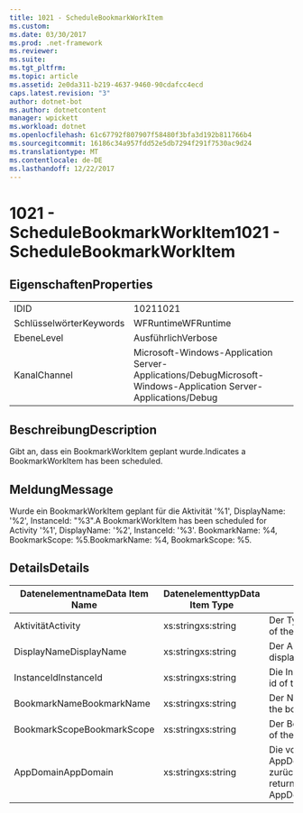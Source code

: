 ```yaml
---
title: 1021 - ScheduleBookmarkWorkItem
ms.custom: 
ms.date: 03/30/2017
ms.prod: .net-framework
ms.reviewer: 
ms.suite: 
ms.tgt_pltfrm: 
ms.topic: article
ms.assetid: 2e0da311-b219-4637-9460-90cdafcc4ecd
caps.latest.revision: "3"
author: dotnet-bot
ms.author: dotnetcontent
manager: wpickett
ms.workload: dotnet
ms.openlocfilehash: 61c67792f807907f58480f3bfa3d192b811766b4
ms.sourcegitcommit: 16186c34a957fdd52e5db7294f291f7530ac9d24
ms.translationtype: MT
ms.contentlocale: de-DE
ms.lasthandoff: 12/22/2017
---
```

# <a name="1021---schedulebookmarkworkitem"></a><span data-ttu-id="87c52-102">1021 - ScheduleBookmarkWorkItem</span><span class="sxs-lookup"><span data-stu-id="87c52-102">1021 - ScheduleBookmarkWorkItem</span></span>
## <a name="properties"></a><span data-ttu-id="87c52-103">Eigenschaften</span><span class="sxs-lookup"><span data-stu-id="87c52-103">Properties</span></span>  
  
|||  
|-|-|  
|<span data-ttu-id="87c52-104">ID</span><span class="sxs-lookup"><span data-stu-id="87c52-104">ID</span></span>|<span data-ttu-id="87c52-105">1021</span><span class="sxs-lookup"><span data-stu-id="87c52-105">1021</span></span>|  
|<span data-ttu-id="87c52-106">Schlüsselwörter</span><span class="sxs-lookup"><span data-stu-id="87c52-106">Keywords</span></span>|<span data-ttu-id="87c52-107">WFRuntime</span><span class="sxs-lookup"><span data-stu-id="87c52-107">WFRuntime</span></span>|  
|<span data-ttu-id="87c52-108">Ebene</span><span class="sxs-lookup"><span data-stu-id="87c52-108">Level</span></span>|<span data-ttu-id="87c52-109">Ausführlich</span><span class="sxs-lookup"><span data-stu-id="87c52-109">Verbose</span></span>|  
|<span data-ttu-id="87c52-110">Kanal</span><span class="sxs-lookup"><span data-stu-id="87c52-110">Channel</span></span>|<span data-ttu-id="87c52-111">Microsoft-Windows-Application Server-Applications/Debug</span><span class="sxs-lookup"><span data-stu-id="87c52-111">Microsoft-Windows-Application Server-Applications/Debug</span></span>|  
  
## <a name="description"></a><span data-ttu-id="87c52-112">Beschreibung</span><span class="sxs-lookup"><span data-stu-id="87c52-112">Description</span></span>  
 <span data-ttu-id="87c52-113">Gibt an, dass ein BookmarkWorkItem geplant wurde.</span><span class="sxs-lookup"><span data-stu-id="87c52-113">Indicates a BookmarkWorkItem has been scheduled.</span></span>  
  
## <a name="message"></a><span data-ttu-id="87c52-114">Meldung</span><span class="sxs-lookup"><span data-stu-id="87c52-114">Message</span></span>  
 <span data-ttu-id="87c52-115">Wurde ein BookmarkWorkItem geplant für die Aktivität '%1', DisplayName: '%2', InstanceId: "%3".</span><span class="sxs-lookup"><span data-stu-id="87c52-115">A BookmarkWorkItem has been scheduled for Activity '%1', DisplayName: '%2', InstanceId: '%3'.</span></span>  <span data-ttu-id="87c52-116">BookmarkName: %4, BookmarkScope: %5.</span><span class="sxs-lookup"><span data-stu-id="87c52-116">BookmarkName: %4, BookmarkScope: %5.</span></span>  
  
## <a name="details"></a><span data-ttu-id="87c52-117">Details</span><span class="sxs-lookup"><span data-stu-id="87c52-117">Details</span></span>  
  
|<span data-ttu-id="87c52-118">Datenelementname</span><span class="sxs-lookup"><span data-stu-id="87c52-118">Data Item Name</span></span>|<span data-ttu-id="87c52-119">Datenelementtyp</span><span class="sxs-lookup"><span data-stu-id="87c52-119">Data Item Type</span></span>|<span data-ttu-id="87c52-120">Beschreibung</span><span class="sxs-lookup"><span data-stu-id="87c52-120">Description</span></span>|  
|--------------------|--------------------|-----------------|  
|<span data-ttu-id="87c52-121">Aktivität</span><span class="sxs-lookup"><span data-stu-id="87c52-121">Activity</span></span>|<span data-ttu-id="87c52-122">xs:string</span><span class="sxs-lookup"><span data-stu-id="87c52-122">xs:string</span></span>|<span data-ttu-id="87c52-123">Der Typname der Aktivität.</span><span class="sxs-lookup"><span data-stu-id="87c52-123">The type name of the activity.</span></span>|  
|<span data-ttu-id="87c52-124">DisplayName</span><span class="sxs-lookup"><span data-stu-id="87c52-124">DisplayName</span></span>|<span data-ttu-id="87c52-125">xs:string</span><span class="sxs-lookup"><span data-stu-id="87c52-125">xs:string</span></span>|<span data-ttu-id="87c52-126">Der Anzeigename der Aktivität.</span><span class="sxs-lookup"><span data-stu-id="87c52-126">The display name of the activity.</span></span>|  
|<span data-ttu-id="87c52-127">InstanceId</span><span class="sxs-lookup"><span data-stu-id="87c52-127">InstanceId</span></span>|<span data-ttu-id="87c52-128">xs:string</span><span class="sxs-lookup"><span data-stu-id="87c52-128">xs:string</span></span>|<span data-ttu-id="87c52-129">Die Instanz-ID der Aktivität.</span><span class="sxs-lookup"><span data-stu-id="87c52-129">The instance id of the activity.</span></span>|  
|<span data-ttu-id="87c52-130">BookmarkName</span><span class="sxs-lookup"><span data-stu-id="87c52-130">BookmarkName</span></span>|<span data-ttu-id="87c52-131">xs:string</span><span class="sxs-lookup"><span data-stu-id="87c52-131">xs:string</span></span>|<span data-ttu-id="87c52-132">Der Name des Lesezeichens.</span><span class="sxs-lookup"><span data-stu-id="87c52-132">The name of the bookmark.</span></span>|  
|<span data-ttu-id="87c52-133">BookmarkScope</span><span class="sxs-lookup"><span data-stu-id="87c52-133">BookmarkScope</span></span>|<span data-ttu-id="87c52-134">xs:string</span><span class="sxs-lookup"><span data-stu-id="87c52-134">xs:string</span></span>|<span data-ttu-id="87c52-135">Der Bereich des Lesezeichens.</span><span class="sxs-lookup"><span data-stu-id="87c52-135">The scope of the bookmark.</span></span>|  
|<span data-ttu-id="87c52-136">AppDomain</span><span class="sxs-lookup"><span data-stu-id="87c52-136">AppDomain</span></span>|<span data-ttu-id="87c52-137">xs:string</span><span class="sxs-lookup"><span data-stu-id="87c52-137">xs:string</span></span>|<span data-ttu-id="87c52-138">Die von AppDomain.CurrentDomain.FriendlyName zurückgegebene Zeichenfolge.</span><span class="sxs-lookup"><span data-stu-id="87c52-138">The string returned by AppDomain.CurrentDomain.FriendlyName.</span></span>|
